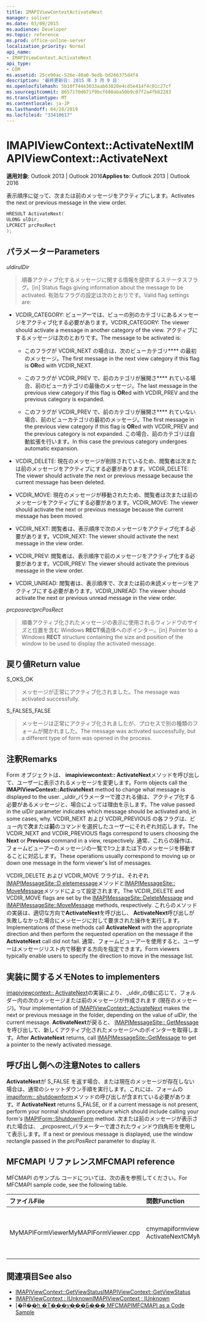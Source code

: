 ```yaml
---
title: IMAPIViewContextActivateNext
manager: soliver
ms.date: 03/09/2015
ms.audience: Developer
ms.topic: reference
ms.prod: office-online-server
localization_priority: Normal
api_name:
- IMAPIViewContext.ActivateNext
api_type:
- COM
ms.assetid: 25ce90ac-526e-48a0-9edb-bd266375d4f4
description: '最終更新日: 2015 年 3 月 9 日'
ms.openlocfilehash: 5b10f744e3033aab63820e4cd5e414f4c01c27cf
ms.sourcegitcommit: 8657170d071f9bcf680aba50b9c07f2a4fb82283
ms.translationtype: MT
ms.contentlocale: ja-JP
ms.lasthandoff: 04/28/2019
ms.locfileid: "33410617"
---
```

# <a name="imapiviewcontextactivatenext"></a><span data-ttu-id="7e68e-103">IMAPIViewContext::ActivateNext</span><span class="sxs-lookup"><span data-stu-id="7e68e-103">IMAPIViewContext::ActivateNext</span></span>

<span data-ttu-id="7e68e-104">**適用対象**: Outlook 2013 | Outlook 2016</span><span class="sxs-lookup"><span data-stu-id="7e68e-104">**Applies to**: Outlook 2013 | Outlook 2016</span></span> 
  
<span data-ttu-id="7e68e-105">表示順序に従って、次または前のメッセージをアクティブにします。</span><span class="sxs-lookup"><span data-stu-id="7e68e-105">Activates the next or previous message in the view order.</span></span> 
  
```cpp
HRESULT ActivateNext(
ULONG ulDir,
LPCRECT prcPosRect
);
```

## <a name="parameters"></a><span data-ttu-id="7e68e-106">パラメーター</span><span class="sxs-lookup"><span data-stu-id="7e68e-106">Parameters</span></span>

<span data-ttu-id="7e68e-107">_uldir_</span><span class="sxs-lookup"><span data-stu-id="7e68e-107">_ulDir_</span></span>
  
> <span data-ttu-id="7e68e-108">順番アクティブ化するメッセージに関する情報を提供するステータスフラグ。</span><span class="sxs-lookup"><span data-stu-id="7e68e-108">[in] Status flags giving information about the message to be activated.</span></span> <span data-ttu-id="7e68e-109">有効なフラグの設定は次のとおりです。</span><span class="sxs-lookup"><span data-stu-id="7e68e-109">Valid flag settings are:</span></span>
    
  - <span data-ttu-id="7e68e-110">VCDIR_CATEGORY: ビューアーでは、ビューの別のカテゴリにあるメッセージをアクティブ化する必要があります。</span><span class="sxs-lookup"><span data-stu-id="7e68e-110">VCDIR_CATEGORY: The viewer should activate a message in another category of the view.</span></span> <span data-ttu-id="7e68e-111">アクティブにするメッセージは次のとおりです。</span><span class="sxs-lookup"><span data-stu-id="7e68e-111">The message to be activated is:</span></span> 
        
    - <span data-ttu-id="7e68e-112">このフラグが VCDIR_NEXT の場合は、次のビューカテゴリ\*\*\*\* の最初のメッセージ。</span><span class="sxs-lookup"><span data-stu-id="7e68e-112">The first message in the next view category if this flag is **OR**ed with VCDIR_NEXT.</span></span> 
        
    - <span data-ttu-id="7e68e-113">このフラグが VCDIR_PREV で、前のカテゴリが展開さ\*\*\*\* れている場合、前のビューカテゴリの最後のメッセージ。</span><span class="sxs-lookup"><span data-stu-id="7e68e-113">The last message in the previous view category if this flag is **OR**ed with VCDIR_PREV and the previous category is expanded.</span></span> 
        
    - <span data-ttu-id="7e68e-114">このフラグが VCDIR_PREV で、前のカテゴリが展開さ\*\*\*\* れていない場合、前のビューカテゴリの最初のメッセージ。</span><span class="sxs-lookup"><span data-stu-id="7e68e-114">The first message in the previous view category if this flag is **OR**ed with VCDIR_PREV and the previous category is not expanded.</span></span> <span data-ttu-id="7e68e-115">この場合、前のカテゴリは自動拡張を行います。</span><span class="sxs-lookup"><span data-stu-id="7e68e-115">In this case the previous category undergoes automatic expansion.</span></span> 
        
  - <span data-ttu-id="7e68e-116">VCDIR_DELETE: 現在のメッセージが削除されているため、閲覧者は次または前のメッセージをアクティブにする必要があります。</span><span class="sxs-lookup"><span data-stu-id="7e68e-116">VCDIR_DELETE: The viewer should activate the next or previous message because the current message has been deleted.</span></span> 
        
  - <span data-ttu-id="7e68e-117">VCDIR_MOVE: 現在のメッセージが移動されたため、閲覧者は次または前のメッセージをアクティブにする必要があります。</span><span class="sxs-lookup"><span data-stu-id="7e68e-117">VCDIR_MOVE: The viewer should activate the next or previous message because the current message has been moved.</span></span> 
        
  - <span data-ttu-id="7e68e-118">VCDIR_NEXT: 閲覧者は、表示順序で次のメッセージをアクティブ化する必要があります。</span><span class="sxs-lookup"><span data-stu-id="7e68e-118">VCDIR_NEXT: The viewer should activate the next message in the view order.</span></span> 
        
  - <span data-ttu-id="7e68e-119">VCDIR_PREV: 閲覧者は、表示順序で前のメッセージをアクティブ化する必要があります。</span><span class="sxs-lookup"><span data-stu-id="7e68e-119">VCDIR_PREV: The viewer should activate the previous message in the view order.</span></span> 
        
  - <span data-ttu-id="7e68e-120">VCDIR_UNREAD: 閲覧者は、表示順序で、次または前の未読メッセージをアクティブにする必要があります。</span><span class="sxs-lookup"><span data-stu-id="7e68e-120">VCDIR_UNREAD: The viewer should activate the next or previous unread message in the view order.</span></span> 
    
<span data-ttu-id="7e68e-121">_prcposrect_</span><span class="sxs-lookup"><span data-stu-id="7e68e-121">_prcPosRect_</span></span>
  
> <span data-ttu-id="7e68e-122">順番アクティブ化されたメッセージの表示に使用されるウィンドウのサイズと位置を含む Windows **RECT**構造体へのポインター。</span><span class="sxs-lookup"><span data-stu-id="7e68e-122">[in] Pointer to a Windows **RECT** structure containing the size and position of the window to be used to display the activated message.</span></span> 
    
## <a name="return-value"></a><span data-ttu-id="7e68e-123">戻り値</span><span class="sxs-lookup"><span data-stu-id="7e68e-123">Return value</span></span>

<span data-ttu-id="7e68e-124">S_OK</span><span class="sxs-lookup"><span data-stu-id="7e68e-124">S_OK</span></span> 
  
> <span data-ttu-id="7e68e-125">メッセージが正常にアクティブ化されました。</span><span class="sxs-lookup"><span data-stu-id="7e68e-125">The message was activated successfully.</span></span> 
    
<span data-ttu-id="7e68e-126">S_FALSE</span><span class="sxs-lookup"><span data-stu-id="7e68e-126">S_FALSE</span></span> 
  
> <span data-ttu-id="7e68e-127">メッセージは正常にアクティブ化されましたが、プロセスで別の種類のフォームが開かれました。</span><span class="sxs-lookup"><span data-stu-id="7e68e-127">The message was activated successfully, but a different type of form was opened in the process.</span></span>
    
## <a name="remarks"></a><span data-ttu-id="7e68e-128">注釈</span><span class="sxs-lookup"><span data-stu-id="7e68e-128">Remarks</span></span>

<span data-ttu-id="7e68e-129">Form オブジェクトは、 **imapiviewcontext:: ActivateNext**メソッドを呼び出して、ユーザーに表示されるメッセージを変更します。</span><span class="sxs-lookup"><span data-stu-id="7e68e-129">Form objects call the **IMAPIViewContext::ActivateNext** method to change what message is displayed to the user.</span></span> <span data-ttu-id="7e68e-130">_uldir_パラメーターで渡される値は、アクティブ化する必要があるメッセージと、場合によっては理由を示します。</span><span class="sxs-lookup"><span data-stu-id="7e68e-130">The value passed in the  _ulDir_ parameter indicates which message should be activated and, in some cases, why.</span></span> <span data-ttu-id="7e68e-131">VCDIR_NEXT および VCDIR_PREVIOUS の各フラグは、ビュー内で**次**または**前**のコマンドを選択したユーザーにそれぞれ対応します。</span><span class="sxs-lookup"><span data-stu-id="7e68e-131">The VCDIR_NEXT and VCDIR_PREVIOUS flags correspond to users choosing the **Next** or **Previous** command in a view, respectively.</span></span> <span data-ttu-id="7e68e-132">通常、これらの操作は、フォームビューアーのメッセージの一覧で1つ上または下のメッセージを移動することに対応します。</span><span class="sxs-lookup"><span data-stu-id="7e68e-132">These operations usually correspond to moving up or down one message in the form viewer's list of messages.</span></span> 
  
<span data-ttu-id="7e68e-133">VCDIR_DELETE および VCDIR_MOVE フラグは、それぞれ[IMAPIMessageSite::D eletemessage](imapimessagesite-deletemessage.md)メソッドと[IMAPIMessageSite:: MoveMessage](imapimessagesite-movemessage.md)メソッドによって設定されます。</span><span class="sxs-lookup"><span data-stu-id="7e68e-133">The VCDIR_DELETE and VCDIR_MOVE flags are set by the [IMAPIMessageSite::DeleteMessage](imapimessagesite-deletemessage.md) and [IMAPIMessageSite::MoveMessage](imapimessagesite-movemessage.md) methods, respectively.</span></span> <span data-ttu-id="7e68e-134">これらのメソッドの実装は、適切な方向で**ActivateNext**を呼び出し、 **ActivateNext**呼び出しが失敗しなかった場合にメッセージに対して要求された操作を実行します。</span><span class="sxs-lookup"><span data-stu-id="7e68e-134">Implementations of these methods call **ActivateNext** with the appropriate direction and then perform the requested operation on the message if the **ActivateNext** call did not fail.</span></span> <span data-ttu-id="7e68e-135">通常、フォームビューアーを使用すると、ユーザーはメッセージリスト内で移動する方向を指定できます。</span><span class="sxs-lookup"><span data-stu-id="7e68e-135">Form viewers typically enable users to specify the direction to move in the message list.</span></span> 
  
## <a name="notes-to-implementers"></a><span data-ttu-id="7e68e-136">実装に関するメモ</span><span class="sxs-lookup"><span data-stu-id="7e68e-136">Notes to implementers</span></span>

<span data-ttu-id="7e68e-137">[imapiviewcontext:: ActivateNext](imapiviewcontext-activatenext.md)の実装により、 _uldir_の値に応じて、フォルダー内の次のメッセージまたは前のメッセージが作成されます (現在のメッセージ)。</span><span class="sxs-lookup"><span data-stu-id="7e68e-137">Your implementation of [IMAPIViewContext::ActivateNext](imapiviewcontext-activatenext.md) makes the next or previous message in the folder, depending on the value of  _ulDir_, the current message.</span></span> <span data-ttu-id="7e68e-138">**ActivateNext**が戻ると、 [IMAPIMessageSite:: GetMessage](imapimessagesite-getmessage.md)を呼び出して、新しくアクティブ化されたメッセージへのポインターを取得します。</span><span class="sxs-lookup"><span data-stu-id="7e68e-138">After **ActivateNext** returns, call [IMAPIMessageSite::GetMessage](imapimessagesite-getmessage.md) to get a pointer to the newly activated message.</span></span> 
  
## <a name="notes-to-callers"></a><span data-ttu-id="7e68e-139">呼び出し側への注意</span><span class="sxs-lookup"><span data-stu-id="7e68e-139">Notes to callers</span></span>

<span data-ttu-id="7e68e-140">**ActivateNext**が S_FALSE を返す場合、または現在のメッセージが存在しない場合は、通常のシャットダウン手順を実行します。これには、フォームの[imapiform:: shutdownform](imapiform-shutdownform.md)メソッドの呼び出しが含まれている必要があります。</span><span class="sxs-lookup"><span data-stu-id="7e68e-140">If **ActivateNext** returns S_FALSE, or if a current message is not present, perform your normal shutdown procedure which should include calling your form's [IMAPIForm::ShutdownForm](imapiform-shutdownform.md) method.</span></span> <span data-ttu-id="7e68e-141">次または前のメッセージが表示された場合は、 _prcposrect_パラメーターで渡されたウィンドウ四角形を使用して表示します。</span><span class="sxs-lookup"><span data-stu-id="7e68e-141">If a next or previous message is displayed, use the window rectangle passed in the  _prcPosRect_ parameter to display it.</span></span> 
  
## <a name="mfcmapi-reference"></a><span data-ttu-id="7e68e-142">MFCMAPI リファレンス</span><span class="sxs-lookup"><span data-stu-id="7e68e-142">MFCMAPI reference</span></span>

<span data-ttu-id="7e68e-143">MFCMAPI のサンプル コードについては、次の表を参照してください。</span><span class="sxs-lookup"><span data-stu-id="7e68e-143">For MFCMAPI sample code, see the following table.</span></span>
  
|<span data-ttu-id="7e68e-144">**ファイル**</span><span class="sxs-lookup"><span data-stu-id="7e68e-144">**File**</span></span>|<span data-ttu-id="7e68e-145">**関数**</span><span class="sxs-lookup"><span data-stu-id="7e68e-145">**Function**</span></span>|<span data-ttu-id="7e68e-146">**コメント**</span><span class="sxs-lookup"><span data-stu-id="7e68e-146">**Comment**</span></span>|
|:-----|:-----|:-----|
|<span data-ttu-id="7e68e-147">MyMAPIFormViewer</span><span class="sxs-lookup"><span data-stu-id="7e68e-147">MyMAPIFormViewer.cpp</span></span>  <br/> |<span data-ttu-id="7e68e-148">cmymapiformviewer:: ActivateNext</span><span class="sxs-lookup"><span data-stu-id="7e68e-148">CMyMAPIFormViewer::ActivateNext</span></span>  <br/> |<span data-ttu-id="7e68e-149">mfcmapi は、この関数に**imapiviewcontext:: ActivateNext**メソッドを実装します。</span><span class="sxs-lookup"><span data-stu-id="7e68e-149">MFCMAPI implements the **IMAPIViewContext::ActivateNext** method in this function.</span></span>  <br/> |
   
## <a name="see-also"></a><span data-ttu-id="7e68e-150">関連項目</span><span class="sxs-lookup"><span data-stu-id="7e68e-150">See also</span></span>

- [<span data-ttu-id="7e68e-151">IMAPIViewContext::GetViewStatus</span><span class="sxs-lookup"><span data-stu-id="7e68e-151">IMAPIViewContext::GetViewStatus</span></span>](imapiviewcontext-getviewstatus.md)
- [<span data-ttu-id="7e68e-152">IMAPIViewContext : IUnknown</span><span class="sxs-lookup"><span data-stu-id="7e68e-152">IMAPIViewContext : IUnknown</span></span>](imapiviewcontextiunknown.md)
- <span data-ttu-id="7e68e-153">[�R�[�h �T���v���Ƃ��� MFCMAPI](mfcmapi-as-a-code-sample.md)</span><span class="sxs-lookup"><span data-stu-id="7e68e-153">[MFCMAPI as a Code Sample](mfcmapi-as-a-code-sample.md)</span></span>


